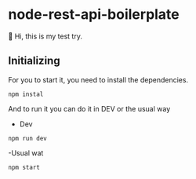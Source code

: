 # node-rest-api-boilerplate

👋 Hi, this is my test try.

## Initializing

For you to start it, you need to install the dependencies.
```
npm instal
```
And to run it you can do it in DEV or the usual way
 - Dev
 ```
 npm run dev
 ```
 -Usual wat
 ```
 npm start
 ```

